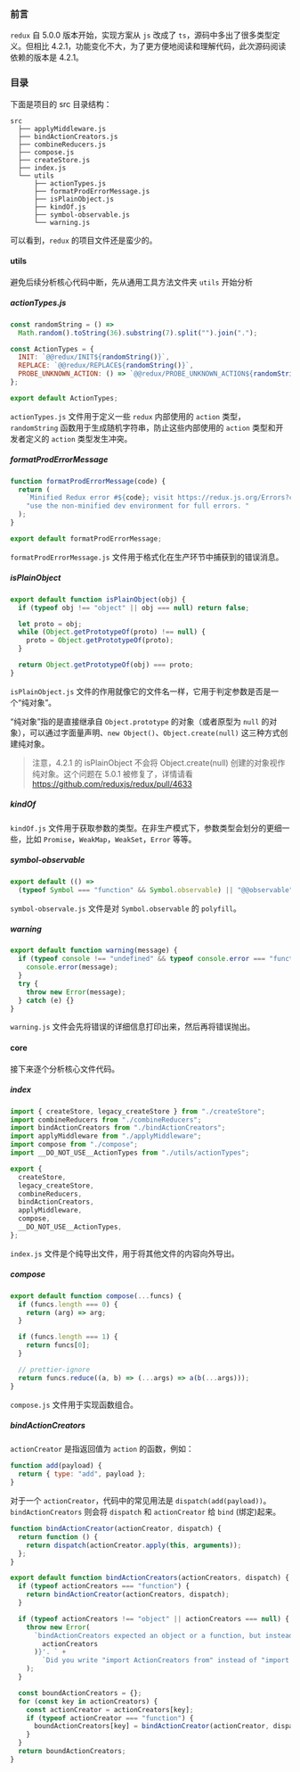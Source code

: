 ### 前言

`redux` 自 5.0.0 版本开始，实现方案从 `js` 改成了 `ts`，源码中多出了很多类型定义。但相比 4.2.1，功能变化不大，为了更方便地阅读和理解代码，此次源码阅读依赖的版本是 4.2.1。

### 目录

下面是项目的 src 目录结构：

```
src
  ├── applyMiddleware.js
  ├── bindActionCreators.js
  ├── combineReducers.js
  ├── compose.js
  ├── createStore.js
  ├── index.js
  └── utils
      ├── actionTypes.js
      ├── formatProdErrorMessage.js
      ├── isPlainObject.js
      ├── kindOf.js
      ├── symbol-observable.js
      └── warning.js
```

可以看到，`redux` 的项目文件还是蛮少的。

#### utils

避免后续分析核心代码中断，先从通用工具方法文件夹 `utils` 开始分析

##### actionTypes.js

```javascript
const randomString = () =>
  Math.random().toString(36).substring(7).split("").join(".");

const ActionTypes = {
  INIT: `@@redux/INIT${randomString()}`,
  REPLACE: `@@redux/REPLACE${randomString()}`,
  PROBE_UNKNOWN_ACTION: () => `@@redux/PROBE_UNKNOWN_ACTION${randomString()}`,
};

export default ActionTypes;
```

`actionTypes.js` 文件用于定义一些 `redux` 内部使用的 `action` 类型，`randomString` 函数用于生成随机字符串，防止这些内部使用的 `action` 类型和开发者定义的 `action` 类型发生冲突。

##### formatProdErrorMessage

```javascript
function formatProdErrorMessage(code) {
  return (
    `Minified Redux error #${code}; visit https://redux.js.org/Errors?code=${code} for the full message or ` +
    "use the non-minified dev environment for full errors. "
  );
}

export default formatProdErrorMessage;
```

`formatProdErrorMessage.js` 文件用于格式化在生产环节中捕获到的错误消息。

##### isPlainObject

```javascript
export default function isPlainObject(obj) {
  if (typeof obj !== "object" || obj === null) return false;

  let proto = obj;
  while (Object.getPrototypeOf(proto) !== null) {
    proto = Object.getPrototypeOf(proto);
  }

  return Object.getPrototypeOf(obj) === proto;
}
```

`isPlainObject.js` 文件的作用就像它的文件名一样，它用于判定参数是否是一个“纯对象”。

“纯对象”指的是直接继承自 `Object.prototype` 的对象（或者原型为 `null` 的对象），可以通过字面量声明、`new Object()`、`Object.create(null)` 这三种方式创建纯对象。

> 注意，4.2.1 的 isPlainObject 不会将 Object.create(null) 创建的对象视作纯对象。这个问题在 5.0.1 被修复了，详情请看 https://github.com/reduxjs/redux/pull/4633

##### kindOf

`kindOf.js` 文件用于获取参数的类型。在非生产模式下，参数类型会划分的更细一些，比如 `Promise`，`WeakMap`，`WeakSet`，`Error` 等等。

##### symbol-observable

```javascript
export default (() =>
  (typeof Symbol === "function" && Symbol.observable) || "@@observable")();
```

`symbol-observale.js` 文件是对 `Symbol.observable` 的 `polyfill`。

##### warning

```javascript
export default function warning(message) {
  if (typeof console !== "undefined" && typeof console.error === "function") {
    console.error(message);
  }
  try {
    throw new Error(message);
  } catch (e) {}
}
```

`warning.js` 文件会先将错误的详细信息打印出来，然后再将错误抛出。

#### core

接下来逐个分析核心文件代码。

##### index

```javascript
import { createStore, legacy_createStore } from "./createStore";
import combineReducers from "./combineReducers";
import bindActionCreators from "./bindActionCreators";
import applyMiddleware from "./applyMiddleware";
import compose from "./compose";
import __DO_NOT_USE__ActionTypes from "./utils/actionTypes";

export {
  createStore,
  legacy_createStore,
  combineReducers,
  bindActionCreators,
  applyMiddleware,
  compose,
  __DO_NOT_USE__ActionTypes,
};
```

`index.js` 文件是个纯导出文件，用于将其他文件的内容向外导出。

##### compose

```javascript
export default function compose(...funcs) {
  if (funcs.length === 0) {
    return (arg) => arg;
  }

  if (funcs.length === 1) {
    return funcs[0];
  }

  // prettier-ignore
  return funcs.reduce((a, b) => (...args) => a(b(...args)));
}
```

`compose.js` 文件用于实现函数组合。

##### bindActionCreators

`actionCreator` 是指返回值为 `action` 的函数，例如：

```javascript
function add(payload) {
  return { type: "add", payload };
}
```

对于一个 `actionCreator`，代码中的常见用法是 `dispatch(add(payload))`。`bindActionCreators` 则会将 `dispatch` 和 `actionCreator` 给 `bind` (绑定)起来。

```javascript
function bindActionCreator(actionCreator, dispatch) {
  return function () {
    return dispatch(actionCreator.apply(this, arguments));
  };
}

export default function bindActionCreators(actionCreators, dispatch) {
  if (typeof actionCreators === "function") {
    return bindActionCreator(actionCreators, dispatch);
  }

  if (typeof actionCreators !== "object" || actionCreators === null) {
    throw new Error(
      `bindActionCreators expected an object or a function, but instead received: '${kindOf(
        actionCreators
      )}'. ` +
        `Did you write "import ActionCreators from" instead of "import * as ActionCreators from"?`
    );
  }

  const boundActionCreators = {};
  for (const key in actionCreators) {
    const actionCreator = actionCreators[key];
    if (typeof actionCreator === "function") {
      boundActionCreators[key] = bindActionCreator(actionCreator, dispatch);
    }
  }
  return boundActionCreators;
}
```
